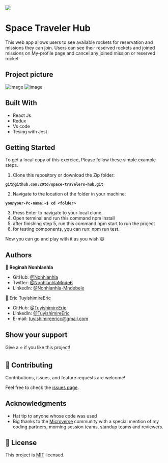 
![](https://img.shields.io/badge/Microverse-blueviolet)
# Space Traveler Hub
This web app allows users to see available rockets for reservation and missions they can join. Users can see their reserved rockets and joined missions on My-profile page and cancel any joined mission or reserved rocket

## Project picture
![image](https://user-images.githubusercontent.com/102757126/187937621-8736f970-dff4-4a31-a818-07dbb670cd6e.png)
![image](https://user-images.githubusercontent.com/102757126/187937700-cedcabb7-5db7-4303-9836-717484e44735.png)


## Built With 

- React Js
- Redux
- Vs code
- Tesing with Jest

## Getting Started
To get a local copy of this exercice, Please follow these simple example steps.

1. Clone this repository or download the Zip folder:

**``git@github.com:29td/space-travelers-hub.git``**

2. Navigate to the location of the folder in your machine:

**``you@your-Pc-name:~$ cd <folder>``**

3. Press Enter to navigate to your local clone.
4. Open terminal and run this command npm install
5. after finishing step 5, run this command npm start to run the project
6. for testing components, you can run: npm run test.

Now you can go and play with it as you wish :smile:

## Authors

👤 **Reginah Nonhlanhla**

- GitHub: [@Nonhlanhla](https://https://github.com/29td)
- Twitter: [@NonhlanhlaMnde6](https://twitter.com/NonhlanhlaMnde6)
- LinkedIn: [@Nonhlanhla-Mndebele](https://www.linkedin.com/in/Nonhlanhla-Mndebele/)

👤 Eric TuyishimireEric

- GitHub: [@TuyishimireEric](https://github.com/TuyishimireEric)
- LinkedIn: [@TuyishimireEric](https://www.linkedin.com/in/TuyishimireEric/)
- E-mail: <a href="mailto:tuyishimireericc@gmail.com">tuyishimireericc@gmail.com</a>

## Show your support
Give a ⭐️ if you like this project!

## 🤝 Contributing

Contributions, issues, and feature requests are welcome!

Feel free to check the [issues page](https://github.com/29td/space-travelers-hub/issues).

## Acknowledgments

- Hat tip to anyone whose code was used
- Big thanks to the [Microverse](https://bit.ly/MicroverseTN) community with a special mention of my coding partners, morning session teams, standup teams and reviewers.

## 📝 License
This project is [MIT](./LICENSE.txt) licensed.
